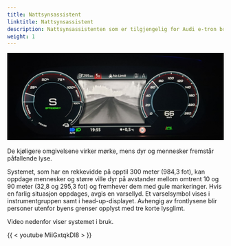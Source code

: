 ```yaml
---
title: Nattsynsassistent
linktitle: Nattsynsassistent
description: Nattsynsassistenten som er tilgjengelig for Audi e-tron bruker et fjernt infrarødt kamera. Den reagerer på varmen som avgis av gjenstander. Konvertert til svart-hvitt-bilder kan informasjonen ses i instrumentgruppen eller Audi virtual cockpit.
weight: 1
---
```


![Night Vision](nightvision.jpg "Night Vision")

De kjøligere omgivelsene virker mørke, mens dyr og mennesker fremstår påfallende lyse.

Systemet, som har en rekkevidde på opptil 300 meter (984,3 fot), kan oppdage mennesker og større ville dyr på avstander mellom omtrent 10 og 90 meter (32,8 og 295,3 fot) og fremhever dem med gule markeringer. Hvis en farlig situasjon oppdages, avgis en varsellyd. Et varselsymbol vises i instrumentgruppen samt i head-up-displayet. Avhengig av frontlysene blir personer utenfor byens grenser opplyst med tre korte lysglimt.

Video nedenfor viser systemet i bruk.

{{ < youtube MiiGxtqkDl8 > }}